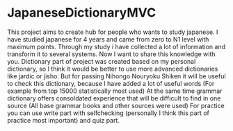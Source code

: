 # JapaneseDictionaryMVC
This project aims to create hub for people who wants to study japanese.
I have studied japanese for 4 years and came from zero to N1 level with maximum points.
Through my study i have collected a lot of information and transform it to several systems.
Now I want to share this knowledge with you.
Dictionary part of project was created based on my personal dictionary, so I think it would be better to use more advanced dictionaries like jardic or jisho.
But for passing Nihongo Nouryoku Shiken it will be useful to check this dictionary, because I have added a lot of useful words (For example from top 15000 statistically most used)
At the same time grammar dictionary offers consoldated experience that will be difficult to find in one source (All base grammar books and other sources were used)
For practice you can use write part with selfchecking (personally I think this part of practice most important) and quiz part.
